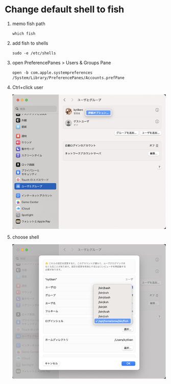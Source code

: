 # Change default shell to fish

1. memo fish path

   ```shell
   which fish
   ```

1. add fish to shells

   ```shell
   sudo -e /etc/shells
   ```

1. open PreferencePanes > Users & Groups Pane

   ```
   open -b com.apple.systempreferences /System/Library/PreferencePanes/Accounts.prefPane
   ```

1. Ctrl+click user

   ![01_users_and_groups_pane](uploads/change_default_shell_to_fish/01_users_and_groups_pane.png)

1. choose shell

   ![02_users_and_groups_pane](uploads/change_default_shell_to_fish/02_users_and_groups_pane.png)
